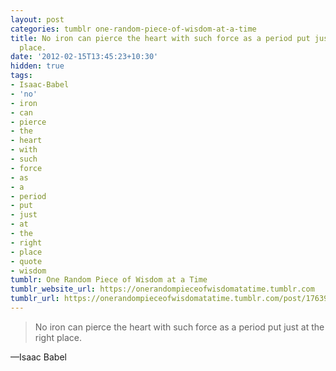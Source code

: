 ```yaml
---
layout: post
categories: tumblr one-random-piece-of-wisdom-at-a-time
title: No iron can pierce the heart with such force as a period put just at the right
  place.
date: '2012-02-15T13:45:23+10:30'
hidden: true
tags:
- Isaac-Babel
- 'no'
- iron
- can
- pierce
- the
- heart
- with
- such
- force
- as
- a
- period
- put
- just
- at
- the
- right
- place
- quote
- wisdom
tumblr: One Random Piece of Wisdom at a Time
tumblr_website_url: https://onerandompieceofwisdomatatime.tumblr.com
tumblr_url: https://onerandompieceofwisdomatatime.tumblr.com/post/17639924979/no-iron-can-pierce-the-heart-with-such-force-as-a
---
```

> No iron can pierce the heart with such force as a period put just at the right place.

—Isaac Babel
